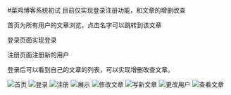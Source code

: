 #菜鸡博客系统初试
目前仅实现登录注册功能，和文章的增删改查

首页为所有用户的文章浏览，点击名字可以跳转到该文章

登录页面实现登录

注册页面注册新的用户

登录后可以看到自己的文章的列表，可以实现增删改查文章。

![首页](https://img-blog.csdnimg.cn/20191115173646142.png?x-os%E5%9C%A8%E8%BF%99%E9%87%8C%E6%8F%92%E5%85%A5%E5%9B%BE%E7%89%87%E6%8F%8F%E8%BF%B0s-process=image/watermark,type_ZmFuZ3poZW5naGVpdGk,shadow_10,text_aHR0cHM6Ly9ibG9nLmNzZG4ubmV0L1BfYWxvbmU=,size_16,color_FFFFFF,t_70)
![登录](https://img-blog.csdnimg.cn/20191115173816118.png?x-oss-process=image/watermark,type_ZmFuZ3poZW5naGVpdGk,shadow_10,text_aHR0cHM6Ly9ibG9nLmNzZG4ubmV0L1BfYWxvbmU=,size_16,color_FFFFFF,t_70)
![注册](https://img-blog.csdnimg.cn/20191115173839979.png?x-oss-process=image/watermark,type_ZmFuZ3poZW5naGVpdGk,shadow_10,text_aHR0cHM6Ly9ibG9nLmNzZG4ubmV0L1BfYWxvbmU=,size_16,color_FFFFFF,t_70)
![展示](https://img-blog.csdnimg.cn/20191115173906789.png?x-oss-process=image/watermark,type_ZmFuZ3poZW5naGVpdGk,shadow_10,text_aHR0cHM6Ly9ibG9nLmNzZG4ubmV0L1BfYWxvbmU=,size_16,color_FFFFFF,t_70)
![修改文章](https://img-blog.csdnimg.cn/20191115173923960.png?x-oss-process=image/watermark,type_ZmFuZ3poZW5naGVpdGk,shadow_10,text_aHR0cHM6Ly9ibG9nLmNzZG4ubmV0L1BfYWxvbmU=,size_16,color_FFFFFF,t_70)
![写新文章](https://img-blog.csdnimg.cn/20191115173943643.png?x-oss-process=image/watermark,type_ZmFuZ3poZW5naGVpdGk,shadow_10,text_aHR0cHM6Ly9ibG9nLmNzZG4ubmV0L1BfYWxvbmU=,size_16,color_FFFFFF,t_70)
![更改用户](https://img-blog.csdnimg.cn/20191115174008164.png?x-oss-process=image/watermark,type_ZmFuZ3poZW5naGVpdGk,shadow_10,text_aHR0cHM6Ly9ibG9nLmNzZG4ubmV0L1BfYWxvbmU=,size_16,color_FFFFFF,t_70)
![查看文章](https://img-blog.csdnimg.cn/2019111517402934.png?x-oss-process=image/watermark,type_ZmFuZ3poZW5naGVpdGk,shadow_10,text_aHR0cHM6Ly9ibG9nLmNzZG4ubmV0L1BfYWxvbmU=,size_16,color_FFFFFF,t_70)

